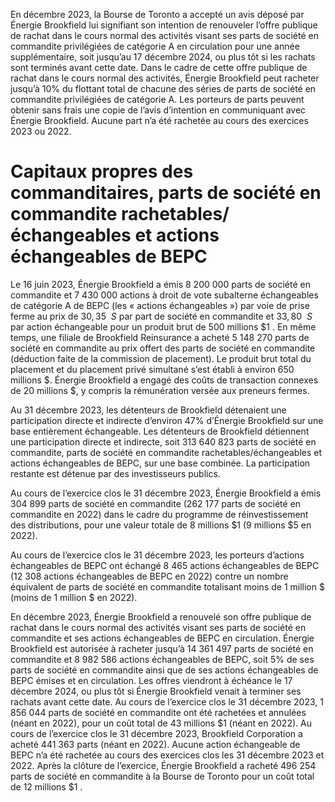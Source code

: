 En décembre 2023, la Bourse de Toronto a accepté un avis déposé par Énergie Brookfield lui signifiant son intention de renouveler l’offre publique de rachat dans le cours normal des activités visant ses parts de société en commandite privilégiées de catégorie A en circulation pour une année supplémentaire, soit jusqu’au 17 décembre 2024, ou plus tôt si les rachats sont terminés avant cette date. Dans le cadre de cette offre publique de rachat dans le cours normal des activités, Énergie Brookfield peut racheter jusqu’à $10 \%$ du flottant total de chacune des séries de parts de société en commandite privilégiées de catégorie A. Les porteurs de parts peuvent obtenir sans frais une copie de l’avis d’intention en communiquant avec Énergie Brookfield. Aucune part n’a été rachetée au cours des exercices 2023 ou 2022.

# Capitaux propres des commanditaires, parts de société en commandite rachetables/échangeables et actions échangeables de BEPC

Le 16 juin 2023, Énergie Brookfield a émis 8 200 000 parts de société en commandite et 7 430 000 actions à droit de vote subalterne échangeables de catégorie A de BEPC (les « actions échangeables ») par voie de prise ferme au prix de $3 0 { , } 3 5 \ \ S$ par part de société en commandite et $3 3 { , } 8 0 \ \ S$ par action échangeable pour un produit brut de 500 millions $\$ 1$ . En même temps, une filiale de Brookfield Reinsurance a acheté 5 148 270 parts de société en commandite au prix offert des parts de société en commandite (déduction faite de la commission de placement). Le produit brut total du placement et du placement privé simultané s’est établi à environ 650 millions \$. Énergie Brookfield a engagé des coûts de transaction connexes de 20 millions \$, y compris la rémunération versée aux preneurs fermes.

Au 31 décembre 2023, les détenteurs de Brookfield détenaient une participation directe et indirecte d’environ $47 \%$ d’Énergie Brookfield sur une base entièrement échangeable. Les détenteurs de Brookfield détiennent une participation directe et indirecte, soit 313 640 823 parts de société en commandite, parts de société en commandite rachetables/échangeables et actions échangeables de BEPC, sur une base combinée. La participation restante est détenue par des investisseurs publics.

Au cours de l’exercice clos le 31 décembre 2023, Énergie Brookfield a émis 304 899 parts de société en commandite (262 177 parts de société en commandite en 2022) dans le cadre du programme de réinvestissement des distributions, pour une valeur totale de 8 millions $\$ 1$ (9 millions $\$ 5$ en 2022).

Au cours de l’exercice clos le 31 décembre 2023, les porteurs d’actions échangeables de BEPC ont échangé 8 465 actions échangeables de BEPC (12 308 actions échangeables de BEPC en 2022) contre un nombre équivalent de parts de société en commandite totalisant moins de 1 million \$ (moins de 1 million \$ en 2022).

En décembre 2023, Énergie Brookfield a renouvelé son offre publique de rachat dans le cours normal des activités visant ses parts de société en commandite et ses actions échangeables de BEPC en circulation. Énergie Brookfield est autorisée à racheter jusqu’à 14 361 497 parts de société en commandite et 8 982 586 actions échangeables de BEPC, soit $5 \%$ de ses parts de société en commandite ainsi que de ses actions échangeables de BEPC émises et en circulation. Les offres viendront à échéance le 17 décembre 2024, ou plus tôt si Énergie Brookfield venait à terminer ses rachats avant cette date. Au cours de l’exercice clos le 31 décembre 2023, 1 856 044 parts de société en commandite ont été rachetées et annulées (néant en 2022), pour un coût total de 43 millions $\$ 1$ (néant en 2022). Au cours de l’exercice clos le 31 décembre 2023, Brookfield Corporation a acheté 441 363 parts (néant en 2022). Aucune action échangeable de BEPC n’a été rachetée au cours des exercices clos les 31 décembre 2023 et 2022. Après la clôture de l’exercice, Énergie Brookfield a racheté 496 254 parts de société en commandite à la Bourse de Toronto pour un coût total de 12 millions $\$ 1$ .